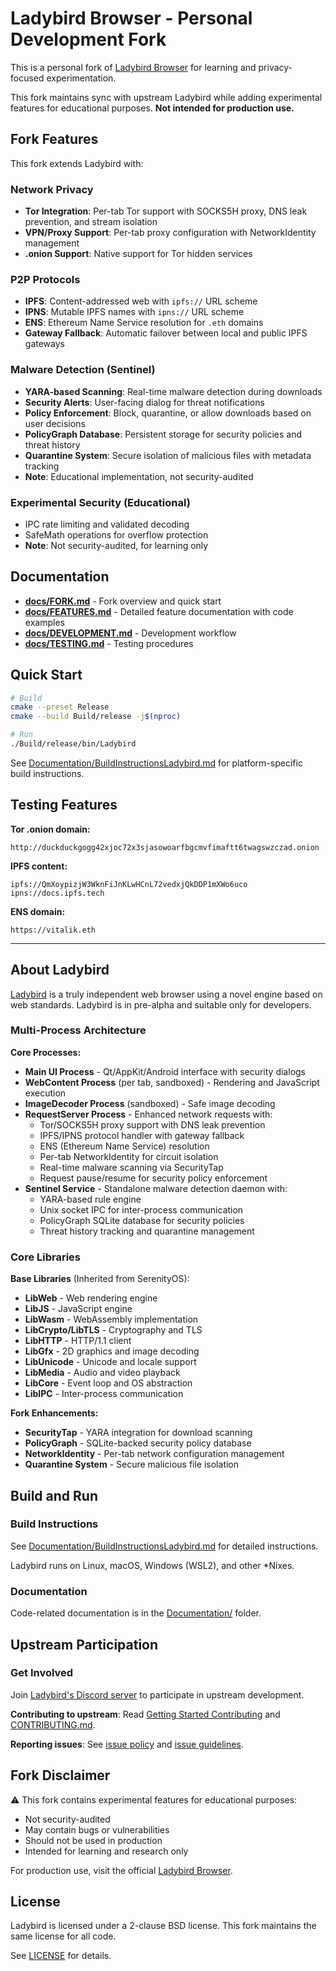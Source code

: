 # Ladybird Browser - Personal Development Fork

This is a personal fork of [Ladybird Browser](https://github.com/LadybirdBrowser/ladybird) for learning and privacy-focused experimentation.

This fork maintains sync with upstream Ladybird while adding experimental features for educational purposes. **Not intended for production use.**

## Fork Features

This fork extends Ladybird with:

### Network Privacy
- **Tor Integration**: Per-tab Tor support with SOCKS5H proxy, DNS leak prevention, and stream isolation
- **VPN/Proxy Support**: Per-tab proxy configuration with NetworkIdentity management
- **.onion Support**: Native support for Tor hidden services

### P2P Protocols
- **IPFS**: Content-addressed web with `ipfs://` URL scheme
- **IPNS**: Mutable IPFS names with `ipns://` URL scheme
- **ENS**: Ethereum Name Service resolution for `.eth` domains
- **Gateway Fallback**: Automatic failover between local and public IPFS gateways

### Malware Detection (Sentinel)
- **YARA-based Scanning**: Real-time malware detection during downloads
- **Security Alerts**: User-facing dialog for threat notifications
- **Policy Enforcement**: Block, quarantine, or allow downloads based on user decisions
- **PolicyGraph Database**: Persistent storage for security policies and threat history
- **Quarantine System**: Secure isolation of malicious files with metadata tracking
- **Note**: Educational implementation, not security-audited

### Experimental Security (Educational)
- IPC rate limiting and validated decoding
- SafeMath operations for overflow protection
- **Note**: Not security-audited, for learning only

## Documentation

- **[docs/FORK.md](docs/FORK.md)** - Fork overview and quick start
- **[docs/FEATURES.md](docs/FEATURES.md)** - Detailed feature documentation with code examples
- **[docs/DEVELOPMENT.md](docs/DEVELOPMENT.md)** - Development workflow
- **[docs/TESTING.md](docs/TESTING.md)** - Testing procedures

## Quick Start

```bash
# Build
cmake --preset Release
cmake --build Build/release -j$(nproc)

# Run
./Build/release/bin/Ladybird
```

See [Documentation/BuildInstructionsLadybird.md](Documentation/BuildInstructionsLadybird.md) for platform-specific build instructions.

## Testing Features

**Tor .onion domain:**
```
http://duckduckgogg42xjoc72x3sjasowoarfbgcmvfimaftt6twagswzczad.onion
```

**IPFS content:**
```
ipfs://QmXoypizjW3WknFiJnKLwHCnL72vedxjQkDDP1mXWo6uco
ipns://docs.ipfs.tech
```

**ENS domain:**
```
https://vitalik.eth
```

---

## About Ladybird

[Ladybird](https://ladybird.org) is a truly independent web browser using a novel engine based on web standards. Ladybird is in pre-alpha and suitable only for developers.

### Multi-Process Architecture

**Core Processes:**
- **Main UI Process** - Qt/AppKit/Android interface with security dialogs
- **WebContent Process** (per tab, sandboxed) - Rendering and JavaScript execution
- **ImageDecoder Process** (sandboxed) - Safe image decoding
- **RequestServer Process** - Enhanced network requests with:
  - Tor/SOCKS5H proxy support with DNS leak prevention
  - IPFS/IPNS protocol handler with gateway fallback
  - ENS (Ethereum Name Service) resolution
  - Per-tab NetworkIdentity for circuit isolation
  - Real-time malware scanning via SecurityTap
  - Request pause/resume for security policy enforcement
- **Sentinel Service** - Standalone malware detection daemon with:
  - YARA-based rule engine
  - Unix socket IPC for inter-process communication
  - PolicyGraph SQLite database for security policies
  - Threat history tracking and quarantine management

### Core Libraries

**Base Libraries** (Inherited from SerenityOS):
- **LibWeb** - Web rendering engine
- **LibJS** - JavaScript engine
- **LibWasm** - WebAssembly implementation
- **LibCrypto/LibTLS** - Cryptography and TLS
- **LibHTTP** - HTTP/1.1 client
- **LibGfx** - 2D graphics and image decoding
- **LibUnicode** - Unicode and locale support
- **LibMedia** - Audio and video playback
- **LibCore** - Event loop and OS abstraction
- **LibIPC** - Inter-process communication

**Fork Enhancements:**
- **SecurityTap** - YARA integration for download scanning
- **PolicyGraph** - SQLite-backed security policy database
- **NetworkIdentity** - Per-tab network configuration management
- **Quarantine System** - Secure malicious file isolation

## Build and Run

### Build Instructions

See [Documentation/BuildInstructionsLadybird.md](Documentation/BuildInstructionsLadybird.md) for detailed instructions.

Ladybird runs on Linux, macOS, Windows (WSL2), and other *Nixes.

### Documentation

Code-related documentation is in the [Documentation/](Documentation/) folder.

## Upstream Participation

### Get Involved

Join [Ladybird's Discord server](https://discord.gg/nvfjVJ4Svh) to participate in upstream development.

**Contributing to upstream**: Read [Getting Started Contributing](Documentation/GettingStartedContributing.md) and [CONTRIBUTING.md](CONTRIBUTING.md).

**Reporting issues**: See [issue policy](CONTRIBUTING.md#issue-policy) and [issue guidelines](ISSUES.md).

## Fork Disclaimer

⚠️ This fork contains experimental features for educational purposes:

- Not security-audited
- May contain bugs or vulnerabilities
- Should not be used in production
- Intended for learning and research only

For production use, visit the official [Ladybird Browser](https://github.com/LadybirdBrowser/ladybird).

## License

Ladybird is licensed under a 2-clause BSD license. This fork maintains the same license for all code.

See [LICENSE](LICENSE) for details.
